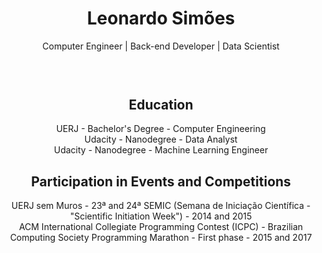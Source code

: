 <header>
    <h1 align="center">Leonardo Simões</h1>
    <div align="center">Computer Engineer | Back-end Developer | Data Scientist</div>
    <br/>
</header>
<main>
    <section align="center">
        <h2>Education</h2>
        <div>UERJ - Bachelor's Degree - Computer Engineering</div>
        <div>Udacity - Nanodegree - Data Analyst</div>
        <div>Udacity - Nanodegree - Machine Learning Engineer</div>
    </section>
    <section align="center">
        <h2>Participation in Events and Competitions</h2>
        <div>
            UERJ sem Muros - 23ª and 24ª SEMIC 
            (Semana de Iniciação Científica - "Scientific Initiation Week") - 
            2014 and 2015
        </div>
        <div>
            ACM International Collegiate Programming Contest (ICPC) - 
            Brazilian Computing Society Programming Marathon - 
            First phase - 2015 and 2017
        </div>
    </section>
</main>